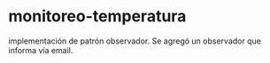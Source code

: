 # monitoreo-temperatura
implementación de patrón observador. Se agregó un observador que informa vía email.
